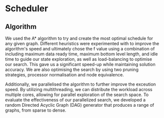 # Scheduler

## Algorithm
We used the A* algorithm to try and create the most optimal schedule for any given graph. Different heuristics were experimented with to improve the algorithm's speed and ultimately chose the f value using a combination of including maximum data ready time, maximum bottom level length, and idle time to guide our state exploration, as well as load-balancing to optimise our search. This gave us a significant speed-up while maintaining solution accuracy. We are also optimising the search by using two pruning strategies, processor normalisation and node equivalence.

Additionally, we parallelised the algorithm to further improve the exceution speed. By utilizing multithreading, we can distribute the workload across multiple cores, allowing for parallel exploration of the search space. To evaluate the effectiveness of our parallelized search, we developed a random Directed Acyclic Graph (DAG) generator that produces a range of graphs, from sparse to dense.
